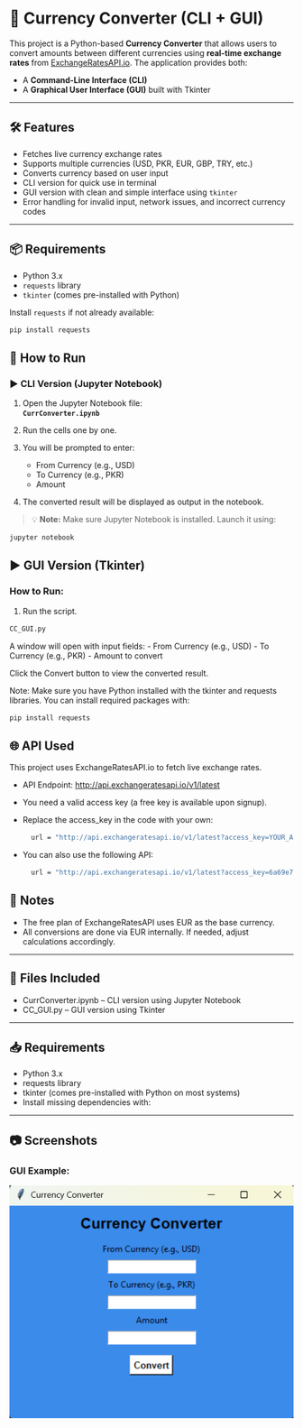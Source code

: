 # 💱 Currency Converter (CLI + GUI)

This project is a Python-based **Currency Converter** that allows users to convert amounts between different currencies using **real-time exchange rates** from [ExchangeRatesAPI.io](https://exchangeratesapi.io). The application provides both:

- A **Command-Line Interface (CLI)**
- A **Graphical User Interface (GUI)** built with Tkinter

---

## 🛠 Features

- Fetches live currency exchange rates
- Supports multiple currencies (USD, PKR, EUR, GBP, TRY, etc.)
- Converts currency based on user input
- CLI version for quick use in terminal
- GUI version with clean and simple interface using `tkinter`
- Error handling for invalid input, network issues, and incorrect currency codes

---

## 📦 Requirements

- Python 3.x
- `requests` library
- `tkinter` (comes pre-installed with Python)

Install `requests` if not already available:

```bash
pip install requests

```

## 🧪 How to Run

### ▶ CLI Version (Jupyter Notebook)

1. Open the Jupyter Notebook file:  
   **`CurrConverter.ipynb`**

2. Run the cells one by one.

3. You will be prompted to enter:
   - From Currency (e.g., USD)
   - To Currency (e.g., PKR)
   - Amount

4. The converted result will be displayed as output in the notebook.

> 💡 **Note:** Make sure Jupyter Notebook is installed. Launch it using:

```bash
jupyter notebook

```
## ▶ GUI Version (Tkinter)

### How to Run:

1. Run the script.
   
```bash
CC_GUI.py

```

A window will open with input fields:
    - From Currency (e.g., USD)
    - To Currency (e.g., PKR)
    - Amount to convert

Click the Convert button to view the converted result.

Note: Make sure you have Python installed with the tkinter and requests libraries.
You can install required packages with:

```bash
pip install requests

```

## 🌐 API Used

This project uses ExchangeRatesAPI.io to fetch live exchange rates.

- API Endpoint:
    http://api.exchangeratesapi.io/v1/latest
- You need a valid access key (a free key is available upon signup).
- Replace the access_key in the code with your own:

  ```bash
    url = "http://api.exchangeratesapi.io/v1/latest?access_key=YOUR_ACCESS_KEY"

  ```
- You can also use the following API:
  
  ```bash
    url = "http://api.exchangeratesapi.io/v1/latest?access_key=6a69e76931468c0c738b0052ead8c4bd"
  ```

## 📌 Notes

- The free plan of ExchangeRatesAPI uses EUR as the base currency.
- All conversions are done via EUR internally. If needed, adjust calculations accordingly.

---

## 📄 Files Included

- CurrConverter.ipynb – CLI version using Jupyter Notebook
- CC_GUI.py – GUI version using Tkinter

---

## 📥 Requirements

- Python 3.x
- requests library
- tkinter (comes pre-installed with Python on most systems)
- Install missing dependencies with:

---

## 📷 Screenshots

### GUI Example:

![GUI Screenshot](screenshot.png)

<!-- Make sure the screenshot file is named 'screenshot.png' and located in the same directory as this README. -->













